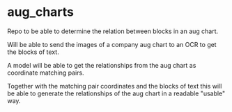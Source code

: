 # aug_charts
Repo to be able to determine the relation between blocks in an aug chart.

Will be able to send the images of a company aug chart to an OCR to get the blocks of text.

A model will be able to get the relationships from the aug chart as coordinate matching pairs. 

Together with the matching pair coordinates and the blocks of text this will be able to generate the relationships of the aug chart in a readable "usable" way.

